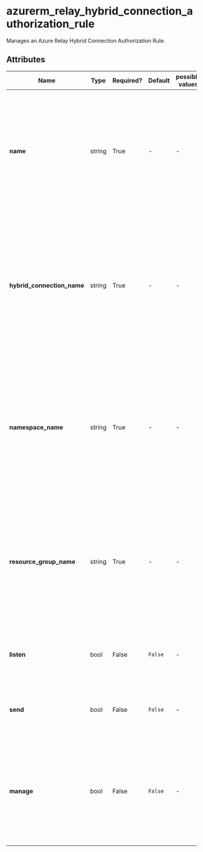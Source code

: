 # azurerm_relay_hybrid_connection_authorization_rule

Manages an Azure Relay Hybrid Connection Authorization Rule.

## Attributes

| Name | Type | Required? | Default  | possible values | Description |
| ---- | ---- | --------- | -------- | ----------- | ----------- |
| **name** | string | True | -  |  -  | The name which should be used for this Azure Relay Hybrid Connection Authorization Rule. Changing this forces a new Azure Relay Hybrid Connection Authorization Rule to be created. | 
| **hybrid_connection_name** | string | True | -  |  -  | Name of the Azure Relay Hybrid Connection for which this Azure Relay Hybrid Connection Authorization Rule will be created. Changing this forces a new Azure Relay Hybrid Connection Authorization Rule to be created. | 
| **namespace_name** | string | True | -  |  -  | Name of the Azure Relay Namespace for which this Azure Relay Hybrid Connection Authorization Rule will be created. Changing this forces a new Azure Relay Hybrid Connection Authorization Rule to be created. | 
| **resource_group_name** | string | True | -  |  -  | The name of the Resource Group where the Azure Relay Hybrid Connection Authorization Rule should exist. Changing this forces a new Azure Relay Hybrid Connection Authorization Rule to be created. | 
| **listen** | bool | False | `False`  |  -  | Grants listen access to this Authorization Rule. Defaults to `false`. | 
| **send** | bool | False | `False`  |  -  | Grants send access to this Authorization Rule. Defaults to `false`. | 
| **manage** | bool | False | `False`  |  -  | Grants manage access to this Authorization Rule. When this property is `true` - both `listen` and `send` must be set to `true` too. Defaults to `false`. | 

